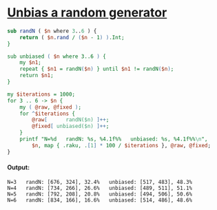 [1]: https://rosettacode.org/wiki/Unbias_a_random_generator

# [Unbias a random generator][1]



```perl
sub randN ( $n where 3..6 ) {
    return ( $n.rand / ($n - 1) ).Int;
}

sub unbiased ( $n where 3..6 ) {
    my $n1;
    repeat { $n1 = randN($n) } until $n1 != randN($n);
    return $n1;
}

my $iterations = 1000;
for 3 .. 6 -> $n {
    my ( @raw, @fixed );
    for ^$iterations {
        @raw[      randN($n) ]++;
        @fixed[ unbiased($n) ]++;
    }
    printf "N=%d   randN: %s, %4.1f%%   unbiased: %s, %4.1f%%\n",
        $n, map { .raku, .[1] * 100 / $iterations }, @raw, @fixed;
}
```

#### Output:
```
N=3   randN: [676, 324], 32.4%   unbiased: [517, 483], 48.3%
N=4   randN: [734, 266], 26.6%   unbiased: [489, 511], 51.1%
N=5   randN: [792, 208], 20.8%   unbiased: [494, 506], 50.6%
N=6   randN: [834, 166], 16.6%   unbiased: [514, 486], 48.6%
```
